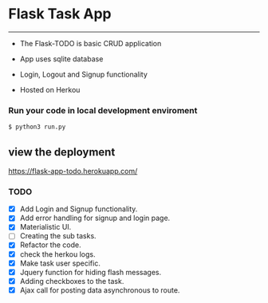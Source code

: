# Flask Task App
---

- The Flask-TODO is basic CRUD application 

-  App uses sqlite database 

- Login, Logout  and Signup functionality 

- Hosted on Herkou 

### Run your code in local development enviroment

```bash 
$ python3 run.py
```
## view the deployment


https://flask-app-todo.herokuapp.com/

### TODO

- [x] Add Login and Signup functionality. 
- [x] Add error handling for signup and login page.
- [x] Materialistic UI.
- [ ] Creating the sub tasks.
- [x] Refactor the code.
- [x] check the herkou logs.
- [x] Make task user specific.
- [x] Jquery function for hiding flash messages.
- [x] Adding checkboxes to the task.
- [x] Ajax call for posting data asynchronous to route.
